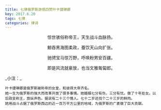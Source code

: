 ```yaml
---
title: 七律俄罗斯游感四赞叶卡捷琳娜
key: 2017.6.20
tags: 七律
categories: 律诗
---
```


<p align="center">惊世骇俗称帝王，天生战斗血脉扬。
</p>
<p align="center">鯨吞黑海图柔政，蚕饮天山向扩张。
</p>
<p align="center">驰骋宝马惊万野，呼唤粉男安百疆。
</p>
<p align="center">即是风流就豪放，也当文雅匍匐郎。
</p>
_小注：_

```
叶卡捷琳娜是俄罗斯被称帝的女皇，和彼得大帝齐名。
她一生为俄罗斯的强大而改革开放了很多事情。她婚姻七分有伤，三分有忧。做了十年处女。以后政变称王，放纵声色。据说有二十三个情人。七十二岁还找个二十三岁的鲜肉。
她用战斗占据了俄罗斯西边的近一百万平方公里的地域，为俄罗斯的广袤做了巨大贡献。
```
